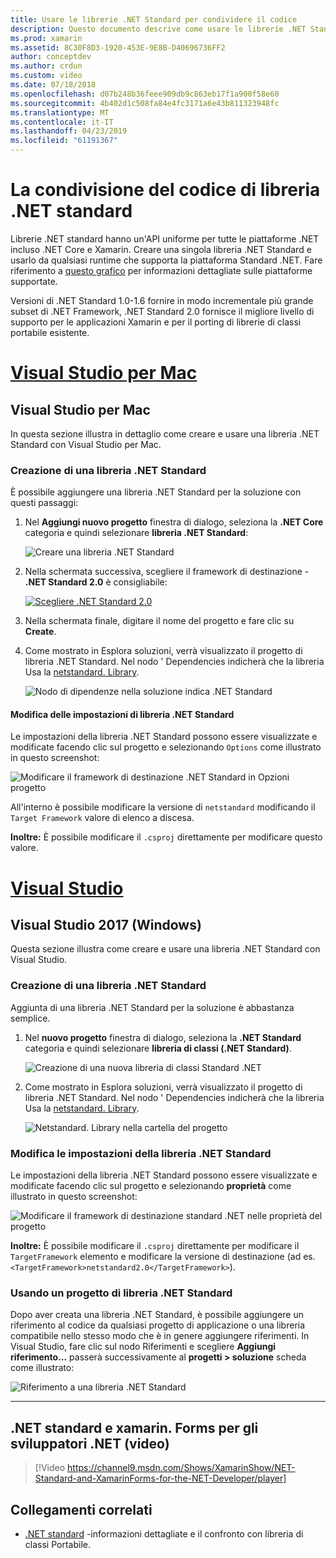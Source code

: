 ```yaml
---
title: Usare le librerie .NET Standard per condividere il codice
description: Questo documento descrive come usare le librerie .NET Standard per condividere il codice. Illustra la creazione di una libreria .NET Standard, modificandone le impostazioni e usarlo in un'applicazione.
ms.prod: xamarin
ms.assetid: 8C30F8D3-1920-453E-9E8B-D40696736FF2
author: conceptdev
ms.author: crdun
ms.custom: video
ms.date: 07/18/2018
ms.openlocfilehash: d07b248b36feee909db9c863eb17f1a900f58e60
ms.sourcegitcommit: 4b402d1c508fa84e4fc3171a6e43b811323948fc
ms.translationtype: MT
ms.contentlocale: it-IT
ms.lasthandoff: 04/23/2019
ms.locfileid: "61191367"
---
```

# <a name="net-standard-library-code-sharing"></a>La condivisione del codice di libreria .NET standard

Librerie .NET standard hanno un'API uniforme per tutte le piattaforme .NET incluso .NET Core e Xamarin. Creare una singola libreria .NET Standard e usarlo da qualsiasi runtime che supporta la piattaforma Standard .NET. Fare riferimento a [questo grafico](https://docs.microsoft.com/dotnet/standard/net-standard#net-implementation-support) per informazioni dettagliate sulle piattaforme supportate.

Versioni di .NET Standard 1.0-1.6 fornire in modo incrementale più grande subset di .NET Framework, .NET Standard 2.0 fornisce il migliore livello di supporto per le applicazioni Xamarin e per il porting di librerie di classi portabile esistente.

# <a name="visual-studio-for-mactabmacos"></a>[Visual Studio per Mac](#tab/macos)

## <a name="visual-studio-for-mac"></a>Visual Studio per Mac

In questa sezione illustra in dettaglio come creare e usare una libreria .NET Standard con Visual Studio per Mac.

### <a name="creating-a-net-standard-library"></a>Creazione di una libreria .NET Standard

È possibile aggiungere una libreria .NET Standard per la soluzione con questi passaggi:

1. Nel **Aggiungi nuovo progetto** finestra di dialogo, seleziona la **.NET Core** categoria e quindi selezionare **libreria .NET Standard**:

    ![Creare una libreria .NET Standard](net-standard-images/vsm01-m157.png "creazione di una libreria nuovo .NET Standard")

2. Nella schermata successiva, scegliere il framework di destinazione - **.NET Standard 2.0** è consigliabile:

    [![Scegliere .NET Standard 2.0](net-standard-images/vsm01a-m157-sml.png)](net-standard-images/vsm01a-m157.png#lightbox)

3. Nella schermata finale, digitare il nome del progetto e fare clic su **Create**.

4. Come mostrato in Esplora soluzioni, verrà visualizzato il progetto di libreria .NET Standard. Nel nodo ' Dependencies indicherà che la libreria Usa la [netstandard. Library](https://www.nuget.org/packages/NETStandard.Library/).

    ![Nodo di dipendenze nella soluzione indica .NET Standard](net-standard-images/vsm02-m157.png)

#### <a name="editing-net-standard-library-settings"></a>Modifica delle impostazioni di libreria .NET Standard

Le impostazioni della libreria .NET Standard possono essere visualizzate e modificate facendo clic sul progetto e selezionando `Options` come illustrato in questo screenshot:

![Modificare il framework di destinazione .NET Standard in Opzioni progetto](net-standard-images/vsm03-m157.png "modificare la versione del Framework di destinazione Standard .NET in Opzioni progetto")

All'interno è possibile modificare la versione di `netstandard` modificando il `Target Framework` valore di elenco a discesa.

**Inoltre:** È possibile modificare il `.csproj` direttamente per modificare questo valore.

# <a name="visual-studiotabwindows"></a>[Visual Studio](#tab/windows)

## <a name="visual-studio-2017-windows"></a>Visual Studio 2017 (Windows)

Questa sezione illustra come creare e usare una libreria .NET Standard con Visual Studio.

### <a name="creating-a-net-standard-library"></a>Creazione di una libreria .NET Standard

Aggiunta di una libreria .NET Standard per la soluzione è abbastanza semplice.

1. Nel **nuovo progetto** finestra di dialogo, seleziona la **.NET Standard** categoria e quindi selezionare **libreria di classi (.NET Standard)**.

    ![Creazione di una nuova libreria di classi Standard .NET](net-standard-images/vs01-w157.png "Crea nuova libreria di classi .NET Standard")

2. Come mostrato in Esplora soluzioni, verrà visualizzato il progetto di libreria .NET Standard. Nel nodo ' Dependencies indicherà che la libreria Usa la [netstandard. Library](https://www.nuget.org/packages/NETStandard.Library/).

    ![Netstandard. Library nella cartella del progetto](net-standard-images/vs02-w157.png "progetto .NET Standard nella soluzione")

### <a name="editing-net-standard-library-settings"></a>Modifica le impostazioni della libreria .NET Standard

Le impostazioni della libreria .NET Standard possono essere visualizzate e modificate facendo clic sul progetto e selezionando **proprietà** come illustrato in questo screenshot:

![Modificare il framework di destinazione standard .NET nelle proprietà del progetto](net-standard-images/vs03-w157.png "fanno riferimento a una libreria .NET Standard, esattamente come altri progetti")

**Inoltre:** È possibile modificare il `.csproj` direttamente per modificare il `TargetFramework` elemento e modificare la versione di destinazione (ad es. `<TargetFramework>netstandard2.0</TargetFramework>`).

### <a name="using-a-net-standard-library-project"></a>Usando un progetto di libreria .NET Standard

Dopo aver creata una libreria .NET Standard, è possibile aggiungere un riferimento al codice da qualsiasi progetto di applicazione o una libreria compatibile nello stesso modo che è in genere aggiungere riferimenti. In Visual Studio, fare clic sul nodo Riferimenti e scegliere **Aggiungi riferimento...**  passerà successivamente al **progetti > soluzione** scheda come illustrato:

![Riferimento a una libreria .NET Standard](net-standard-images/vs04.png "In Visual Studio, fare doppio clic sul nodo Riferimenti e scegliere Aggiungi riferimento... quindi passare alla scheda dei progetti della soluzione, come mostrato")

-----

## <a name="net-standard-and-xamarinforms-for-the-net-developer-video"></a>.NET standard e xamarin. Forms per gli sviluppatori .NET (video)

> [!Video https://channel9.msdn.com/Shows/XamarinShow/NET-Standard-and-XamarinForms-for-the-NET-Developer/player]

## <a name="related-links"></a>Collegamenti correlati

* [.NET standard](https://docs.microsoft.com/dotnet/standard/net-standard) -informazioni dettagliate e il confronto con libreria di classi Portabile.
